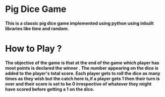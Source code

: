 # Pig Dice Game
#### This is a classic pig dice game implemented using python using inbuilt libraries like time and random.
# How to Play ?

#### The objective of the game is that at the end of the game which player has most points is declared the winner . The number appearing on the dice is added to the player's total score. Each player gets to roll the dice as many times as they wish but the catch here is,if a player gets 1 then their turn is over and their score is set to be 0 irrespective of whatever they might have scored before getting a 1 on the dice.
